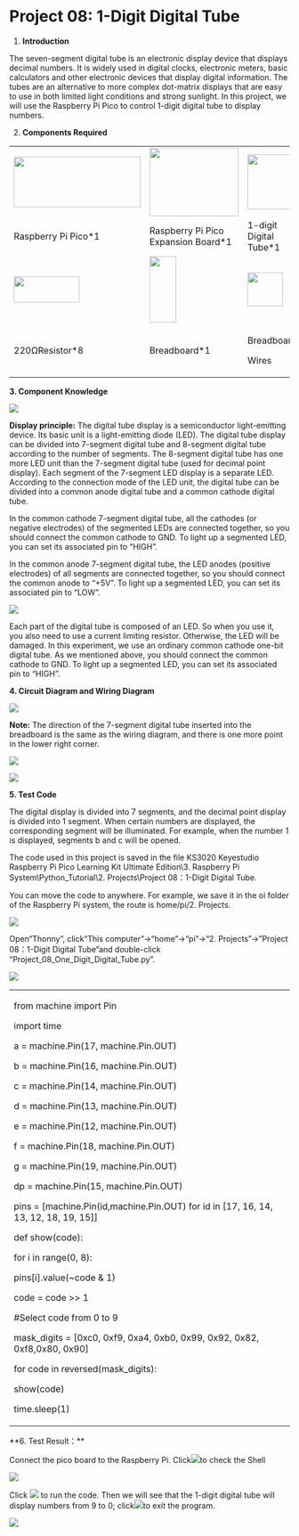 # Project 08: 1-Digit Digital Tube

1.  **Introduction**

The seven-segment digital tube is an electronic display device that displays decimal numbers. It is widely used in digital clocks,
electronic meters, basic calculators and other electronic devices that display digital information. The tubes are an alternative to more complex dot-matrix displays that are easy to use in both limited light conditions and strong sunlight. In this project, we will use the Raspberry Pi Pico to control 1-digit digital tube to display numbers.

2.  **Components Required**

<table>
<tbody>
<tr class="odd">
<td><img src="https://raw.githubusercontent.com/keyestudio/KS3020-KS3020F-Keyestudio-Raspberry-Pi-Pico-Ultimate-Starter-Kit-Raspberry-Pi/master/media/b18fe281156b29c44796f72222718d58.jpeg" style="width:2.37431in;height:0.94514in" /></td>
<td><img src="https://raw.githubusercontent.com/keyestudio/KS3020-KS3020F-Keyestudio-Raspberry-Pi-Pico-Ultimate-Starter-Kit-Raspberry-Pi/master/media/bbed91c0b45fcafc7e7163bfeabf68f9.png" style="width:1.67014in;height:1.28472in" /></td>
<td><img src="https://raw.githubusercontent.com/keyestudio/KS3020-KS3020F-Keyestudio-Raspberry-Pi-Pico-Ultimate-Starter-Kit-Raspberry-Pi/master/media/75e38d601750a4707369bc73d8028063.png" style="width:0.92361in;height:1.02986in" /></td>
<td></td>
</tr>
<tr class="even">
<td>Raspberry Pi Pico*1</td>
<td>Raspberry Pi Pico Expansion Board*1</td>
<td>1-digit Digital Tube*1</td>
<td></td>
</tr>
<tr class="odd">
<td><img src="https://raw.githubusercontent.com/keyestudio/KS3020-KS3020F-Keyestudio-Raspberry-Pi-Pico-Ultimate-Starter-Kit-Raspberry-Pi/master/media/098a2730d0b0a2a4b2079e0fc87fd38b.png" style="width:1.22639in;height:0.49236in" /></td>
<td><img src="https://raw.githubusercontent.com/keyestudio/KS3020-KS3020F-Keyestudio-Raspberry-Pi-Pico-Ultimate-Starter-Kit-Raspberry-Pi/master/media/e380dd26e4825be9a768973802a55fe6.png" style="width:0.50347in;height:1.23333in" /></td>
<td><img src="https://raw.githubusercontent.com/keyestudio/KS3020-KS3020F-Keyestudio-Raspberry-Pi-Pico-Ultimate-Starter-Kit-Raspberry-Pi/master/media/c801a7baee258ff7f5f28ac6e9a7097b.png" style="width:0.66736in;height:0.64097in" /></td>
<td><img src="https://raw.githubusercontent.com/keyestudio/KS3020-KS3020F-Keyestudio-Raspberry-Pi-Pico-Ultimate-Starter-Kit-Raspberry-Pi/master/media/7dcbd02995be3c142b2f97df7f7c03ce.png" style="width:1.05903in;height:0.56667in" /></td>
</tr>
<tr class="even">
<td>220ΩResistor*8</td>
<td>Breadboard*1</td>
<td><p>Breadboard</p>
<p>Wires</p></td>
<td>USB Cable*1</td>
</tr>
</tbody>
</table>

**3. Component Knowledge**

![](/media/e44a0f27beec739ee13e68c04865989f.png)

**Display principle:** The digital tube display is a semiconductor light-emitting device. Its basic unit is a light-emitting diode (LED).
The digital tube display can be divided into 7-segment digital tube and 8-segment digital tube according to the number of segments. The 8-segment digital tube has one more LED unit than the 7-segment digital tube (used for decimal point display). Each segment of the 7-segment LED display is a separate LED. According to the connection mode of the LED unit, the digital tube can be divided into a common anode digital tube and a common cathode digital tube.

In the common cathode 7-segment digital tube, all the cathodes (or negative electrodes) of the segmented LEDs are connected together, so you should connect the common cathode to GND. To light up a segmented LED, you can set its associated pin to “HIGH”.

In the common anode 7-segment digital tube, the LED anodes (positive electrodes) of all segments are connected together, so you should connect the common anode to “+5V”. To light up a segmented LED, you can set its associated pin to “LOW”.

![](/media/28fd057848fbe0e8c8e3362768e7aa44.png)

Each part of the digital tube is composed of an LED. So when you use it, you also need to use a current limiting resistor. Otherwise, the LED will be damaged. In this experiment, we use an ordinary common cathode one-bit digital tube. As we mentioned above, you should connect the common cathode to GND. To light up a segmented LED, you can set its associated pin to “HIGH”.

**4. Circuit Diagram and Wiring Diagram**

![](/media/84e67e0ce2d7627a96b83156324d92d5.png)

**Note:** The direction of the 7-segment digital tube inserted into the breadboard is the same as the wiring diagram, and there is one more point in the lower right corner.

![](/media/66da2f88234019c4a712494174ea4426.png)

![](/media/d99daa4165cf32b2283aae82466981bd.png)

**5. Test Code**

The digital display is divided into 7 segments, and the decimal point display is divided into 1 segment. When certain numbers are displayed, the corresponding segment will be illuminated. For example, when the number 1 is displayed, segments b and c will be opened.

The code used in this project is saved in the file KS3020 Keyestudio Raspberry Pi Pico Learning Kit Ultimate Edition\\3. Raspberry Pi System\\Python\_Tutorial\\2. Projects\\Project 08：1-Digit Digital Tube.

You can move the code to anywhere. For example, we save it in the oi folder of the Raspberry Pi system, the route is home/pi/2. Projects.

![](/media/ae27830403a2f741aa9b725e5324c215.png)

Open“Thonny”, click“This computer”→“home”→“pi”→“2. Projects”→”Project 08：1-Digit Digital Tube”and double-click “Project\_08\_One\_Digit\_Digital\_Tube.py”.

![](/media/bd6201a70a81db2c1ed338e6c901b0c0.png)

<table>
<tbody>
<tr class="odd">
<td><p>from machine import Pin</p>
<p>import time</p>
<p>a = machine.Pin(17, machine.Pin.OUT)</p>
<p>b = machine.Pin(16, machine.Pin.OUT)</p>
<p>c = machine.Pin(14, machine.Pin.OUT)</p>
<p>d = machine.Pin(13, machine.Pin.OUT)</p>
<p>e = machine.Pin(12, machine.Pin.OUT)</p>
<p>f = machine.Pin(18, machine.Pin.OUT)</p>
<p>g = machine.Pin(19, machine.Pin.OUT)</p>
<p>dp = machine.Pin(15, machine.Pin.OUT)</p>
<p>pins = [machine.Pin(id,machine.Pin.OUT) for id in [17, 16, 14, 13, 12, 18, 19, 15]]</p>
<p>def show(code):</p>
<p>for i in range(0, 8):</p>
<p>pins[i].value(~code &amp; 1)</p>
<p>code = code &gt;&gt; 1</p>
<p>#Select code from 0 to 9</p>
<p>mask_digits = [0xc0, 0xf9, 0xa4, 0xb0, 0x99, 0x92, 0x82, 0xf8,0x80, 0x90]</p>
<p>for code in reversed(mask_digits):</p>
<p>show(code)</p>
<p>time.sleep(1)</p></td>
</tr>
</tbody>
</table>
**6. Test Result：**

Connect the pico board to the Raspberry Pi. Click![](/media/32e03e9d4211e9ef97c1d2b18f05c902.png)to check the Shell

![](/media/e4500855559da9a38a02bfcb915f605d.png)

Click ![](/media/bb4d9305714a178069d277b20e0934b7.png) to run the code. Then we will see that the 1-digit digital tube will display numbers from 9 to 0; click![](/media/32e03e9d4211e9ef97c1d2b18f05c902.png)to exit the program.

![](/media/d43aa47d0a7ea776daa925653ea3511b.png)
